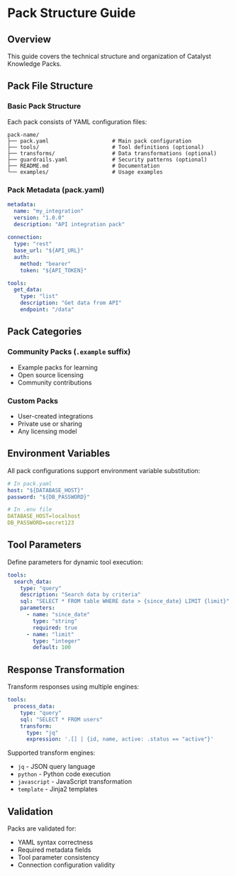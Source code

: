 # Pack Structure Guide

## Overview

This guide covers the technical structure and organization of Catalyst Knowledge Packs.

## Pack File Structure

### Basic Pack Structure

Each pack consists of YAML configuration files:

```
pack-name/
├── pack.yaml                    # Main pack configuration
├── tools/                       # Tool definitions (optional)
├── transforms/                  # Data transformations (optional)
├── guardrails.yaml              # Security patterns (optional)
├── README.md                    # Documentation
└── examples/                    # Usage examples
```

### Pack Metadata (pack.yaml)

```yaml
metadata:
  name: "my_integration"
  version: "1.0.0"
  description: "API integration pack"
  
connection:
  type: "rest"
  base_url: "${API_URL}"
  auth:
    method: "bearer"
    token: "${API_TOKEN}"

tools:
  get_data:
    type: "list"
    description: "Get data from API"
    endpoint: "/data"
```

## Pack Categories

### Community Packs (`.example` suffix)
- Example packs for learning
- Open source licensing
- Community contributions

### Custom Packs
- User-created integrations
- Private use or sharing
- Any licensing model

## Environment Variables

All pack configurations support environment variable substitution:

```yaml
# In pack.yaml
host: "${DATABASE_HOST}"
password: "${DB_PASSWORD}"

# In .env file
DATABASE_HOST=localhost
DB_PASSWORD=secret123
```

## Tool Parameters

Define parameters for dynamic tool execution:

```yaml
tools:
  search_data:
    type: "query"
    description: "Search data by criteria" 
    sql: "SELECT * FROM table WHERE date > {since_date} LIMIT {limit}"
    parameters:
      - name: "since_date"
        type: "string"
        required: true
      - name: "limit"
        type: "integer"
        default: 100
```

## Response Transformation

Transform responses using multiple engines:

```yaml
tools:
  process_data:
    type: "query"
    sql: "SELECT * FROM users"
    transform:
      type: "jq"
      expression: '.[] | {id, name, active: .status == "active"}'
```

Supported transform engines:
- `jq` - JSON query language
- `python` - Python code execution  
- `javascript` - JavaScript transformation
- `template` - Jinja2 templates

## Validation

Packs are validated for:
- YAML syntax correctness
- Required metadata fields
- Tool parameter consistency
- Connection configuration validity